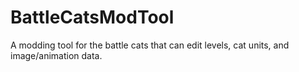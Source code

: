 # BattleCatsModTool
A modding tool for the battle cats that can edit levels, cat units, and image/animation data.
